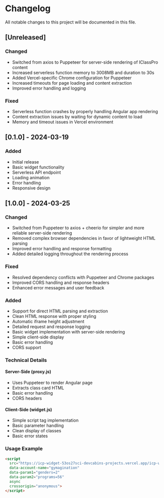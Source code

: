 # Changelog

All notable changes to this project will be documented in this file.

## [Unreleased]

### Changed
- Switched from axios to Puppeteer for server-side rendering of IClassPro content
- Increased serverless function memory to 3008MB and duration to 30s
- Added Vercel-specific Chrome configuration for Puppeteer
- Increased timeouts for page loading and content extraction
- Improved error handling and logging

### Fixed
- Serverless function crashes by properly handling Angular app rendering
- Content extraction issues by waiting for dynamic content to load
- Memory and timeout issues in Vercel environment

## [0.1.0] - 2024-03-19

### Added
- Initial release
- Basic widget functionality
- Serverless API endpoint
- Loading animation
- Error handling
- Responsive design

## [1.0.0] - 2024-03-25

### Changed
- Switched from Puppeteer to axios + cheerio for simpler and more reliable server-side rendering
- Removed complex browser dependencies in favor of lightweight HTML parsing
- Improved error handling and response formatting
- Added detailed logging throughout the rendering process

### Fixed
- Resolved dependency conflicts with Puppeteer and Chrome packages
- Improved CORS handling and response headers
- Enhanced error messages and user feedback

### Added
- Support for direct HTML parsing and extraction
- Clean HTML response with proper styling
- Automatic iframe height adjustment
- Detailed request and response logging
- Basic widget implementation with server-side rendering
- Simple client-side display
- Basic error handling
- CORS support

### Technical Details

#### Server-Side (proxy.js)
- Uses Puppeteer to render Angular page
- Extracts class card HTML
- Basic error handling
- CORS headers

#### Client-Side (widget.js)
- Simple script tag implementation
- Basic parameter handling
- Clean display of classes
- Basic error states

### Usage Example
```html
<script 
  src="https://icp-widget-53os27sci-devcabins-projects.vercel.app/icp-widget.js"
  data-account-name="gymagination"
  data-param1="genders=2"
  data-param2="programs=56"
  async
  crossorigin="anonymous">
</script>
``` 